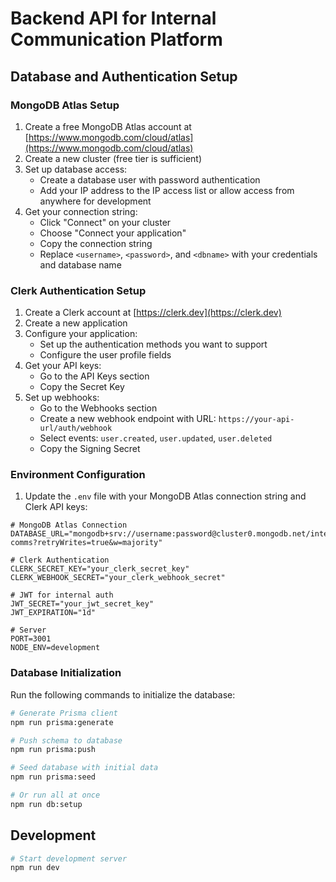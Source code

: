 # Backend API for Internal Communication Platform

## Database and Authentication Setup

### MongoDB Atlas Setup

1. Create a free MongoDB Atlas account at [https://www.mongodb.com/cloud/atlas](https://www.mongodb.com/cloud/atlas)
2. Create a new cluster (free tier is sufficient)
3. Set up database access:
   - Create a database user with password authentication
   - Add your IP address to the IP access list or allow access from anywhere for development
4. Get your connection string:
   - Click "Connect" on your cluster
   - Choose "Connect your application"
   - Copy the connection string
   - Replace `<username>`, `<password>`, and `<dbname>` with your credentials and database name

### Clerk Authentication Setup

1. Create a Clerk account at [https://clerk.dev](https://clerk.dev)
2. Create a new application
3. Configure your application:
   - Set up the authentication methods you want to support
   - Configure the user profile fields
4. Get your API keys:
   - Go to the API Keys section
   - Copy the Secret Key
5. Set up webhooks:
   - Go to the Webhooks section
   - Create a new webhook endpoint with URL: `https://your-api-url/auth/webhook`
   - Select events: `user.created`, `user.updated`, `user.deleted`
   - Copy the Signing Secret

### Environment Configuration

1. Update the `.env` file with your MongoDB Atlas connection string and Clerk API keys:

```
# MongoDB Atlas Connection
DATABASE_URL="mongodb+srv://username:password@cluster0.mongodb.net/internal-comms?retryWrites=true&w=majority"

# Clerk Authentication
CLERK_SECRET_KEY="your_clerk_secret_key"
CLERK_WEBHOOK_SECRET="your_clerk_webhook_secret"

# JWT for internal auth
JWT_SECRET="your_jwt_secret_key"
JWT_EXPIRATION="1d"

# Server
PORT=3001
NODE_ENV=development
```

### Database Initialization

Run the following commands to initialize the database:

```bash
# Generate Prisma client
npm run prisma:generate

# Push schema to database
npm run prisma:push

# Seed database with initial data
npm run prisma:seed

# Or run all at once
npm run db:setup
```

## Development

```bash
# Start development server
npm run dev
```
